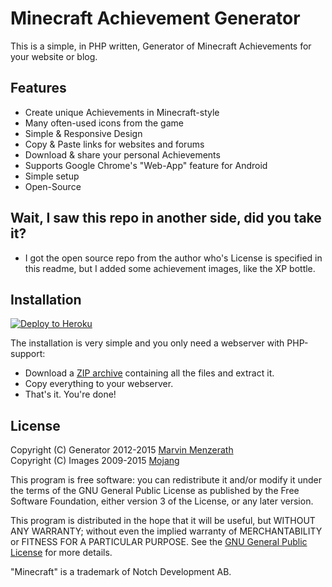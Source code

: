 # Minecraft Achievement Generator
This is a simple, in PHP written, Generator of Minecraft Achievements for your website or blog.

## Features
* Create unique Achievements in Minecraft-style
* Many often-used icons from the game
* Simple & Responsive Design
* Copy & Paste links for websites and forums
* Download & share your personal Achievements
* Supports Google Chrome's "Web-App" feature for Android
* Simple setup
* Open-Source

## Wait, I saw this repo in another side, did you take it? 
* I got the open source repo from the author who's License is specified in this readme, but I added some achievement images, like the XP bottle.

## Installation
[![Deploy to Heroku](https://www.herokucdn.com/deploy/button.png)](https://heroku.com/deploy?template=https://github.com/MarvinMenzerath/MinecraftAchievementGenerator)

The installation is very simple and you only need a webserver with PHP-support:
* Download a [ZIP archive](https://github.com/MarvinMenzerath/MinecraftAchievementGenerator/archive/master.zip) containing all the files and extract it.
* Copy everything to your webserver.
* That's it. You're done!

## License
Copyright (C) Generator 2012-2015 [Marvin Menzerath](https://menzerath.eu)  
Copyright (C) Images 2009-2015 [Mojang](https://mojang.com)

This program is free software: you can redistribute it and/or modify it under the terms of the GNU General Public License as published by the Free Software Foundation, either version 3 of the License, or any later version.

This program is distributed in the hope that it will be useful, but WITHOUT ANY WARRANTY; without even the implied warranty of MERCHANTABILITY or FITNESS FOR A PARTICULAR PURPOSE. See the [GNU General Public License](https://github.com/MarvinMenzerath/MinecraftAchievementGenerator/blob/master/LICENSE) for more details.

"Minecraft" is a trademark of Notch Development AB.
